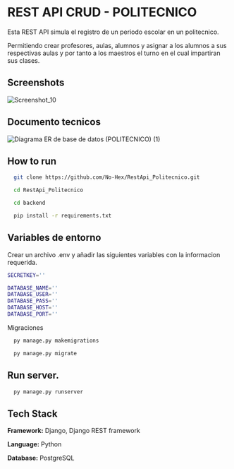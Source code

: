 
# REST API CRUD - POLITECNICO

Esta REST API simula el registro de un periodo escolar en un politecnico. 

Permitiendo crear profesores, aulas, alumnos y asignar a los alumnos a sus respectivas aulas
y por tanto a los maestros el turno en el cual impartiran sus clases.


## Screenshots

![Screenshot_10](https://user-images.githubusercontent.com/60016712/189532679-ae3dde84-6ec4-4d5b-b814-6f3f0fd1edff.png)


## Documento tecnicos
![Diagrama ER de base de datos (POLITECNICO) (1)](https://user-images.githubusercontent.com/60016712/189537513-0882db51-9d06-484a-9982-bfb91b622f8c.jpeg)
## How to run


```bash
  git clone https://github.com/No-Hex/RestApi_Politecnico.git

  cd RestApi_Politecnico
```

```bash
  cd backend

  pip install -r requirements.txt
```
## Variables de entorno

Crear un archivo .env y añadir las siguientes variables con la informacion
requerida.

```bash
SECRETKEY=''

DATABASE_NAME=''
DATABASE_USER=''
DATABASE_PASS=''
DATABASE_HOST=''
DATABASE_PORT=''
```
Migraciones
```bash
  py manage.py makemigrations

  py manage.py migrate
```
## Run server.
```bash
  py manage.py runserver
```
## Tech Stack

**Framework:** Django, Django REST framework

**Language:** Python

**Database:** PostgreSQL

